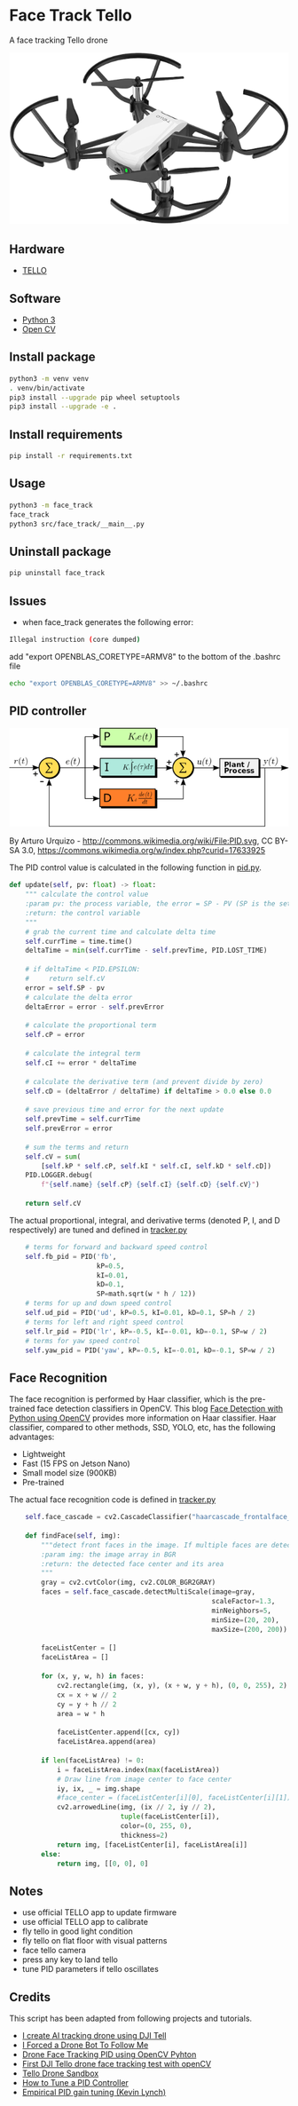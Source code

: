 # Face Track Tello

A face tracking Tello drone

![TELLO](../data/tello.png)

## Hardware

* [TELLO](https://www.ryzerobotics.com/tello)

## Software

* [Python 3](https://www.python.org/)
* [Open CV](https://opencv.org/)

## Install package

```bash
python3 -m venv venv
. venv/bin/activate
pip3 install --upgrade pip wheel setuptools
pip3 install --upgrade -e .
```

## Install requirements

```bash
pip install -r requirements.txt
```

## Usage

```bash
python3 -m face_track
face_track
python3 src/face_track/__main__.py
```

## Uninstall package

```bash
pip uninstall face_track
```

## Issues

* when face_track generates the following error:

```bash
Illegal instruction (core dumped)
```
  
add "export OPENBLAS_CORETYPE=ARMV8" to the bottom of the .bashrc file

```bash
echo "export OPENBLAS_CORETYPE=ARMV8" >> ~/.bashrc
```

## PID controller

![PID](./640px-PID_en.svg.png)

By Arturo Urquizo - <http://commons.wikimedia.org/wiki/File:PID.svg>, CC BY-SA 3.0, <https://commons.wikimedia.org/w/index.php?curid=17633925>

The PID control value is calculated in the following function in [pid.py](./src/face_track/pid.py).

```python
def update(self, pv: float) -> float:
    """ calculate the control value
    :param pv: the process variable, the error = SP - PV (SP is the setpoint, and PV(t) is the process variable)
    :return: the control variable
    """
    # grab the current time and calculate delta time
    self.currTime = time.time()
    deltaTime = min(self.currTime - self.prevTime, PID.LOST_TIME)

    # if deltaTime < PID.EPSILON:
    #     return self.cV
    error = self.SP - pv
    # calculate the delta error
    deltaError = error - self.prevError

    # calculate the proportional term
    self.cP = error

    # calculate the integral term
    self.cI += error * deltaTime

    # calculate the derivative term (and prevent divide by zero)
    self.cD = (deltaError / deltaTime) if deltaTime > 0.0 else 0.0

    # save previous time and error for the next update
    self.prevTime = self.currTime
    self.prevError = error

    # sum the terms and return
    self.cV = sum(
        [self.kP * self.cP, self.kI * self.cI, self.kD * self.cD])
    PID.LOGGER.debug(
        f"{self.name} {self.cP} {self.cI} {self.cD} {self.cV}")

    return self.cV
```

The actual proportional, integral, and derivative terms (denoted P, I, and D respectively) are tuned and defined in [tracker.py](./src/face_track/tracker.py)

```python
    # terms for forward and backward speed control
    self.fb_pid = PID('fb',
                      kP=0.5,
                      kI=0.01,
                      kD=0.1,
                      SP=math.sqrt(w * h / 12))
    # terms for up and down speed control
    self.ud_pid = PID('ud', kP=0.5, kI=0.01, kD=0.1, SP=h / 2)
    # terms for left and right speed control
    self.lr_pid = PID('lr', kP=-0.5, kI=-0.01, kD=-0.1, SP=w / 2)
    # terms for yaw speed control
    self.yaw_pid = PID('yaw', kP=-0.5, kI=-0.01, kD=-0.1, SP=w / 2)
```

## Face Recognition

The face recognition is performed by Haar classifier, which is the pre-trained face detection classifiers in OpenCV. This blog [Face Detection with Python using OpenCV](https://www.datacamp.com/community/tutorials/face-detection-python-opencv) provides more information on Haar classifier. Haar classifier, compared to other methods, SSD, YOLO, etc, has the following advantages:

* Lightweight
* Fast (15 FPS on Jetson Nano)
* Small model size (900KB)
* Pre-trained

The actual face recognition code is defined in [tracker.py](./src/face_track/tracker.py)

```python
    self.face_cascade = cv2.CascadeClassifier("haarcascade_frontalface_default.xml")

    def findFace(self, img):
        """detect front faces in the image. If multiple faces are detected, it returs the face with largest area.
        :param img: the image array in BGR
        :return: the detected face center and its area
        """
        gray = cv2.cvtColor(img, cv2.COLOR_BGR2GRAY)
        faces = self.face_cascade.detectMultiScale(image=gray,
                                                   scaleFactor=1.3,
                                                   minNeighbors=5,
                                                   minSize=(20, 20),
                                                   maxSize=(200, 200))

        faceListCenter = []
        faceListArea = []

        for (x, y, w, h) in faces:
            cv2.rectangle(img, (x, y), (x + w, y + h), (0, 0, 255), 2)
            cx = x + w // 2
            cy = y + h // 2
            area = w * h

            faceListCenter.append([cx, cy])
            faceListArea.append(area)

        if len(faceListArea) != 0:
            i = faceListArea.index(max(faceListArea))
            # Draw line from image center to face center
            iy, ix, _ = img.shape
            #face_center = (faceListCenter[i][0], faceListCenter[i][1])
            cv2.arrowedLine(img, (ix // 2, iy // 2),
                            tuple(faceListCenter[i]),
                            color=(0, 255, 0),
                            thickness=2)
            return img, [faceListCenter[i], faceListArea[i]]
        else:
            return img, [[0, 0], 0]
```

## Notes

* use official TELLO app to update firmware
* use official TELLO app to calibrate
* fly tello in good light condition
* fly tello on flat floor with visual patterns
* face tello camera
* press any key to land tello
* tune PID parameters if tello oscillates

## Credits

This script has been adapted from following projects and tutorials.

* [I create AI tracking drone using DJI Tell](https://www.youtube.com/watch?v=rHY3T7-vK38)
* [I Forced a Drone Bot To Follow Me](https://www.youtube.com/watch?v=4KiH3Fq3olM)
* [Drone Face Tracking PID using OpenCV Pyhton](https://www.youtube.com/watch?v=P2wl3N2JW9c)
* [First DJI Tello drone face tracking test with openCV](https://www.youtube.com/watch?v=WFz5I1iRhLY)
* [Tello Drone Sandbox](https://github.com/youngsoul/tello-sandbox)
* [How to Tune a PID Controller](https://www.youtube.com/watch?v=IB1Ir4oCP5k)
* [Empirical PID gain tuning (Kevin Lynch)](https://www.youtube.com/watch?v=uXnDwojRb1g)
